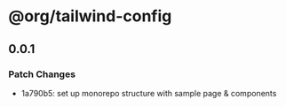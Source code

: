 # @org/tailwind-config

## 0.0.1

### Patch Changes

- 1a790b5: set up monorepo structure with sample page & components
